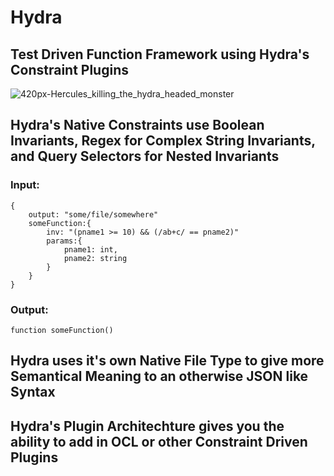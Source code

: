 # Hydra
## Test Driven Function Framework using Hydra's Constraint Plugins

![420px-Hercules_killing_the_hydra_headed_monster](https://user-images.githubusercontent.com/107733608/174702298-353afad3-96be-44c2-bf1a-b9f3cca65d54.jpg)


## Hydra's Native Constraints use Boolean Invariants, Regex for Complex String Invariants, and Query Selectors for Nested Invariants 
### Input:
    {
        output: "some/file/somewhere"
        someFunction:{
            inv: "(pname1 >= 10) && (/ab+c/ == pname2)"
            params:{
                pname1: int,
                pname2: string
            }
        }
    }
    
 ### Output:
    function someFunction()
 
## Hydra uses it's own Native File Type to give more Semantical Meaning to an otherwise JSON like Syntax 


## Hydra's Plugin Architechture gives you the ability to add in OCL or other Constraint Driven Plugins
